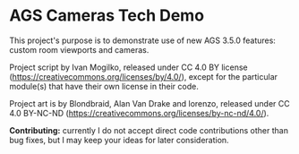 # AGS Cameras Tech Demo

This project's purpose is to demonstrate use of new AGS 3.5.0 features: custom room viewports and cameras.

Project script by Ivan Mogilko, released under CC 4.0 BY license (https://creativecommons.org/licenses/by/4.0/), except for the particular module(s) that have their own license in their code.

Project art is by Blondbraid, Alan Van Drake and lorenzo, released under CC 4.0 BY-NC-ND (https://creativecommons.org/licenses/by-nc-nd/4.0/).

**Contributing:** currently I do not accept direct code contributions other than bug fixes, but I may keep your ideas for later consideration.
